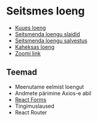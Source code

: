 # Seitsmes loeng

- [Kuues loeng](../Lesson-06/README.md)
- [Seitsmenda loengu slaidid](Slides.md)
- [Seitsmenda loengu salvestus]()
- [Kaheksas loeng](../Lesson-08/README.md)
- [Zoomi link](https://zoom.us/j/94501316239?pwd=MUE3VGpMcVZOTmU3ZHRQRkFsUFYwQT09)

## Teemad

- Meenutame eelmist loengut
- Andmete pärimine Axios-e abil
- [React Forms](../../../Subjects/Front-End-Frameworks/Topics/React-Forms/README.md)
- Tingimuslaused
- React Router
